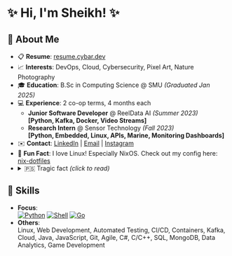 # ✨ Hi, I'm Sheikh! ✨

## 👤 About Me

- 📋 **Resume**: [resume.cybar.dev][resume]
- 📈 **Interests**: DevOps, Cloud, Cybersecurity, Pixel Art, Nature Photography
- 🎓 **Education**: B.Sc in Computing Science @ SMU _(Graduated Jan 2025)_
- 💻 **Experience**: 2 co-op terms, 4 months each
	- **Junior Software Developer** @ ReelData AI _(Summer 2023)_  
      **[Python, Kafka, Docker, Video Streams]**
    - **Research Intern** @ Sensor Technology _(Fall 2023)_  
      **[Python, Embedded, Linux, APIs, Marine, Monitoring Dashboards]**
- ✉️ **Contact**: [LinkedIn][linkedin] | [Email][email] | [Instagram][instagram]
- 🎉 **Fun Fact**: I love Linux! Especially NixOS. Check out my config here: [nix-dotfiles][nix_config]
- <details><summary>🇵🇸 Tragic fact <i>(click to read)</i></summary><br />Hundreds of thousands of innocent unarmed people, including thousands of children are being killed by the IOF in Palestine. Millions of people are displaced from their homes that have been destroyed by the IOF so they have no home to return to. Many more in the West bank are losing their homes to settler colonialism. Palestinians in both wings, as well as those in the occupied territories live under an oppressive, inhumane, apartheid rule. Genocide and ethnic cleansing is being done to the Palestinians right now as you're reading this. And this has been going on for 75+ years.</details>

## 🎯 Skills

- **Focus**:  
  [![Python][img_python]][python] [![Shell][img_shell]][zsh] [![Go][img_go]][go]
- **Others**:  
  Linux, Web Development, Automated Testing, CI/CD, Containers, Kafka, Cloud, Java, JavaScript, Git, Agile, C#, C/C++, SQL, MongoDB, Data Analytics, Game Development

<!-- Links -->

[resume]: https://resume.cybar.dev "Resume - Sheikh Saad Abdullah"
[email]: mailto:sheikh@cybar.dev "sheikh@cybar.dev"
[linkedin]: https://linkedin.com/in/cybardev "Sheikh's LinkedIn"
[instagram]: https://www.instagram.com/cybardev "Instagram profile @cybardev"
[nix_config]: https://github.com/cybardev/nix-dotfiles "cybardev/nix-dotfiles"
[python]: https://www.python.org "Python"
[go]: https://go.dev/learn "Go"
[zsh]: https://www.zsh.org "Zsh"

<!-- Badges -->

[img_python]: https://img.shields.io/badge/-Python-FFD43B?style=for-the-badge&logo=python&logoColor=white&labelColor=3670A0
[img_go]: https://img.shields.io/badge/-Go-white?style=for-the-badge&logo=go&logoColor=white&labelColor=00ADD8
[img_shell]: https://img.shields.io/badge/-Shell-seagreen?style=for-the-badge&logo=gnubash&logoColor=white&labelColor=darkslategrey

